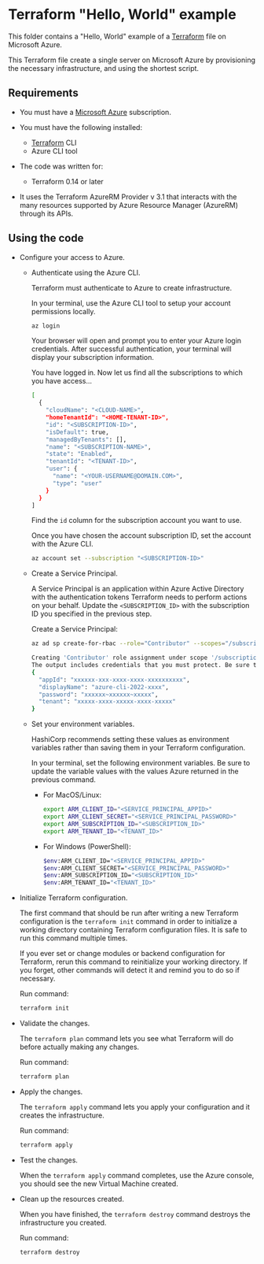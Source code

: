 # Terraform "Hello, World" example

This folder contains a "Hello, World" example of a [Terraform](https://www.terraform.io/) file on Microsoft Azure.

This Terraform file create a single server on Microsoft Azure by provisioning the necessary infrastructure, and using the shortest script.

## Requirements

* You must have a [Microsoft Azure](https://azure.microsoft.com/) subscription.

* You must have the following installed:
  * [Terraform](https://www.terraform.io/) CLI
  * Azure CLI tool

* The code was written for:
  * Terraform 0.14 or later

* It uses the Terraform AzureRM Provider v 3.1 that interacts with the many resources supported by Azure Resource Manager (AzureRM) through its APIs.

## Using the code

* Configure your access to Azure.

  * Authenticate using the Azure CLI.

    Terraform must authenticate to Azure to create infrastructure.

    In your terminal, use the Azure CLI tool to setup your account permissions locally.

    ```bash
    az login  
    ```

    Your browser will open and prompt you to enter your Azure login credentials. After successful authentication, your terminal will display your subscription information.

    You have logged in. Now let us find all the subscriptions to which you have access...

    ```bash
    [
      {
        "cloudName": "<CLOUD-NAME>",
        "homeTenantId": "<HOME-TENANT-ID>",
        "id": "<SUBSCRIPTION-ID>",
        "isDefault": true,
        "managedByTenants": [],
        "name": "<SUBSCRIPTION-NAME>",
        "state": "Enabled",
        "tenantId": "<TENANT-ID>",
        "user": {
          "name": "<YOUR-USERNAME@DOMAIN.COM>",
          "type": "user"
        }
      }
    ]
    ```

    Find the `id` column for the subscription account you want to use.

    Once you have chosen the account subscription ID, set the account with the Azure CLI.

    ```bash
    az account set --subscription "<SUBSCRIPTION-ID>"
    ```

  * Create a Service Principal.

    A Service Principal is an application within Azure Active Directory with the authentication tokens Terraform needs to perform actions on your behalf. Update the `<SUBSCRIPTION_ID>` with the subscription ID you specified in the previous step.

    Create a Service Principal:

    ```bash
    az ad sp create-for-rbac --role="Contributor" --scopes="/subscriptions/<SUBSCRIPTION_ID>"

    Creating 'Contributor' role assignment under scope '/subscriptions/<SUBSCRIPTION_ID>'
    The output includes credentials that you must protect. Be sure that you do not include these credentials in your code or check the credentials into your source control. For more information, see https://aka.ms/azadsp-cli
    {
      "appId": "xxxxxx-xxx-xxxx-xxxx-xxxxxxxxxx",
      "displayName": "azure-cli-2022-xxxx",
      "password": "xxxxxx~xxxxxx~xxxxx",
      "tenant": "xxxxx-xxxx-xxxxx-xxxx-xxxxx"
    }
    ```

  * Set your environment variables.

    HashiCorp recommends setting these values as environment variables rather than saving them in your Terraform configuration.

    In your terminal, set the following environment variables. Be sure to update the variable values with the values Azure returned in the previous command.

    * For MacOS/Linux:

      ```bash
      export ARM_CLIENT_ID="<SERVICE_PRINCIPAL_APPID>"
      export ARM_CLIENT_SECRET="<SERVICE_PRINCIPAL_PASSWORD>"
      export ARM_SUBSCRIPTION_ID="<SUBSCRIPTION_ID>"
      export ARM_TENANT_ID="<TENANT_ID>"
      ```

    * For Windows (PowerShell):

      ```bash
      $env:ARM_CLIENT_ID="<SERVICE_PRINCIPAL_APPID>"
      $env:ARM_CLIENT_SECRET="<SERVICE_PRINCIPAL_PASSWORD>"
      $env:ARM_SUBSCRIPTION_ID="<SUBSCRIPTION_ID>"
      $env:ARM_TENANT_ID="<TENANT_ID>"
      ```

* Initialize Terraform configuration.

  The first command that should be run after writing a new Terraform configuration is the `terraform init` command in order to initialize a working directory containing Terraform configuration files. It is safe to run this command multiple times.

  If you ever set or change modules or backend configuration for Terraform, rerun this command to reinitialize your working directory. If you forget, other commands will detect it and remind you to do so if necessary.

  Run command:

  ```bash
  terraform init
  ```

* Validate the changes.

  The `terraform plan` command lets you see what Terraform will do before actually making any changes.

  Run command:

  ```bash
  terraform plan
  ```

* Apply the changes.

  The `terraform apply` command lets you apply your configuration and it creates the infrastructure.

  Run command:

  ```bash
  terraform apply
  ```

* Test the changes.

  When the `terraform apply` command completes, use the Azure console, you should see the new Virtual Machine created.
  
* Clean up the resources created.

  When you have finished, the `terraform destroy` command destroys the infrastructure you created.
  
  Run command:

  ```bash
  terraform destroy
  ```
  